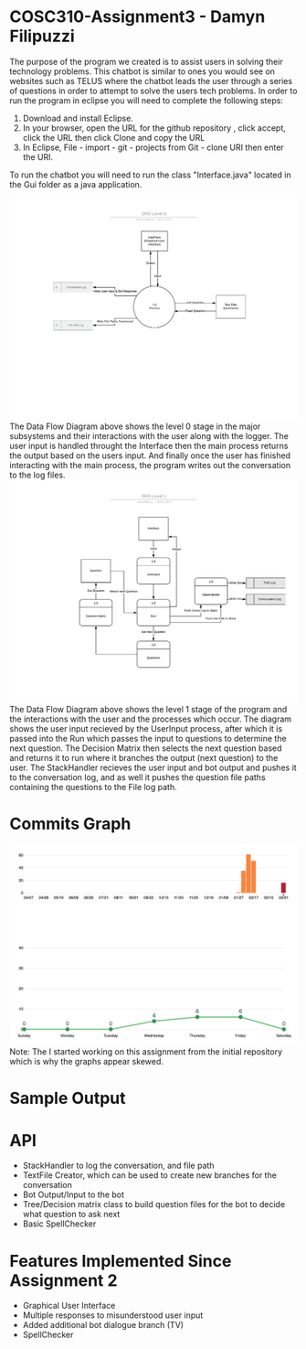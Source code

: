 # COSC310-Assignment3 - Damyn Filipuzzi


The purpose of the program we created is to assist users in solving their technology problems. This chatbot is similar to ones you would see on websites such as TELUS where the chatbot leads the user through a series of questions in order to attempt to solve the users tech problems. In order to run the program in eclipse you will need to complete the following steps:


1.	Download and install Eclipse.
2.	In your browser, open the URL for the github repository , click accept, click the URL then click Clone and copy the URL
3.	In Eclipse, File - import - git - projects from Git - clone URI then enter the URI.


To run the chatbot you will need to run the class "Interface.java" located in the Gui folder as a java application.


![Image](ReadMeImages/DFDLevel0.png)
The Data Flow Diagram above shows the level 0 stage in the major subsystems and their interactions with the user along with the logger. The user input is handled throught the Interface then the main process returns the output based on the users input. And finally once the user has finished interacting with the main process, the program writes out the conversation to the log files.
![Image](ReadMeImages/DFDLevel1.png)
The Data Flow Diagram above shows the level 1 stage of the program and the interactions with the user and the processes which occur. The diagram shows the user input recieved by the UserInput process, after which it is passed into the Run which passes the input to questions to determine the next question. The Decision Matrix then selects the next question based and returns it to run where it branches the output (next question) to the user. The StackHandler recieves the user input and bot output and pushes it to the conversation log, and as well it pushes the question file paths containing the questions to the File log path.

# Commits Graph
![Image](ReadMeImages/graph.png)
Note: The I started working on this assignment from the initial repository which is why the graphs appear skewed.
# Sample Output


# API
- StackHandler to log the conversation, and file path
- TextFile Creator, which can be used to create new branches for the conversation
- Bot Output/Input to the bot
- Tree/Decision matrix class to build question files for the bot to decide what question to ask next
- Basic SpellChecker

# Features Implemented Since Assignment 2
 - Graphical User Interface
 - Multiple responses to misunderstood user input
 - Added additional bot dialogue branch (TV)
 - SpellChecker
 
 
